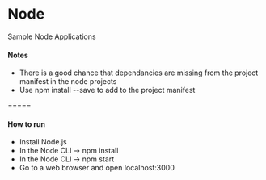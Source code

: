 # Node
Sample Node Applications

#### Notes
* There is a good chance that dependancies are missing from the project manifest in the node projects
* Use npm install <Name> --save to add to the project manifest

=====

#### How to run
* Install Node.js
* In the Node CLI -> npm install
* In the Node CLI -> npm start
* Go to a web browser and open localhost:3000

